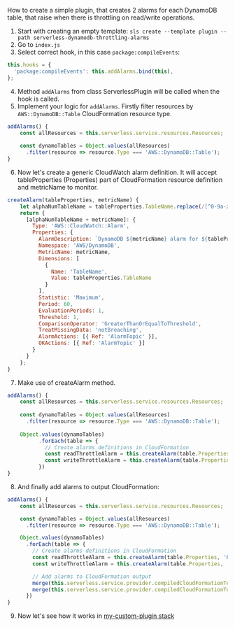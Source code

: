 How to create a simple plugin, that creates 2 alarms for each DynamoDB table,
that raise when there is throttling on read/write operations.

1. Start with creating an empty template:
`sls create --template plugin --path serverless-dynamodb-throttling-alarms`
2. Go to `index.js`
3. Select correct hook, in this case `package:compileEvents`:
```javascript
this.hooks = {
  'package:compileEvents': this.addAlarms.bind(this),
};
```
4. Method `addAlarms` from class ServerlessPlugin will be called when the hook is called.
5. Implement your logic for `addAlarms`. Firstly filter resources by `AWS::DynamoDB::Table` 
CloudFormation resource type.
```javascript
addAlarms() {
    const allResources = this.serverless.service.resources.Resources;
    
    const dynamoTables = Object.values(allResources)
      .filter(resource => resource.Type === 'AWS::DynamoDB::Table');
}
```
6. Now let's create a generic CloudWatch alarm definition. It will accept tableProperties (Properties)
part of CloudFormation resource definition and metricName to monitor.
```javascript
createAlarm(tableProperties, metricName) {
    let alphaNumTableName = tableProperties.TableName.replace(/[^0-9a-z]/gi, '');
    return {
      [alphaNumTableName + metricName]: {
        Type: 'AWS::CloudWatch::Alarm',
        Properties: {
          AlarmDescription: `DynamoDB ${metricName} alarm for ${tableProperties.TableName}`,
          Namespace: 'AWS/DynamoDB',
          MetricName: metricName,
          Dimensions: [
            {
              Name: 'TableName',
              Value: tableProperties.TableName
            }
          ],
          Statistic: 'Maximum',
          Period: 60,
          EvaluationPeriods: 1,
          Threshold: 1,
          ComparisonOperator: 'GreaterThanOrEqualToThreshold',
          TreatMissingData: 'notBreaching',
          AlarmActions: [{ Ref: 'AlarmTopic' }],
          OKActions: [{ Ref: 'AlarmTopic' }]
        }
      }
    };
}
```
7. Make use of createAlarm method.
```javascript
addAlarms() {
    const allResources = this.serverless.service.resources.Resources;
    
    const dynamoTables = Object.values(allResources)
      .filter(resource => resource.Type === 'AWS::DynamoDB::Table');
    
    Object.values(dynamoTables)
          .forEach(table => {
            // Create alarms definitions in CloudFormation
            const readThrottleAlarm = this.createAlarm(table.Properties, 'ReadThrottleEvents');
            const writeThrottleAlarm = this.createAlarm(table.Properties, 'WriteThrottleEvents');
          })
}
```
8. And finally add alarms to output CloudFormation:
```javascript
addAlarms() {
    const allResources = this.serverless.service.resources.Resources;

    const dynamoTables = Object.values(allResources)
      .filter(resource => resource.Type === 'AWS::DynamoDB::Table');

    Object.values(dynamoTables)
      .forEach(table => {
        // Create alarms definitions in CloudFormation
        const readThrottleAlarm = this.createAlarm(table.Properties, 'ReadThrottleEvents');
        const writeThrottleAlarm = this.createAlarm(table.Properties, 'WriteThrottleEvents');

        // Add alarms to CloudFormation output
        merge(this.serverless.service.provider.compiledCloudFormationTemplate.Resources, readThrottleAlarm);
        merge(this.serverless.service.provider.compiledCloudFormationTemplate.Resources, writeThrottleAlarm);
      })
}
```

9. Now let's see how it works in [my-custom-plugin stack](../../stacks/my-custom-plugin/serverless.yml)
